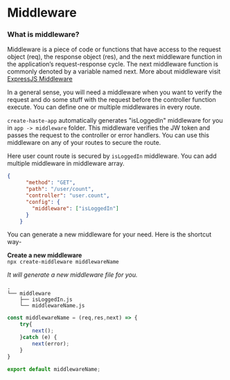 # Middleware

### What is middleware? 
Middleware is a piece of code or functions that have access to the
request object (req), the response object (res), and the next middleware
function in the application’s request-response cycle. The next middleware
function is commonly denoted by a variable named next.
More about middleware visit [ExpressJS Middleware](https://expressjs.com/en/guide/using-middleware.html)

In a general sense, you will need a middleware when
you want to verify the request and do some stuff with the request
before the controller function execute.
You can define one or multiple middlewares in every route.

`create-haste-app` automatically generates "isLoggedIn"
middleware for you in `app -> middleware` folder. 
This middleware verifies the JW token and passes the request
to the controller or error handlers. You can use this middleware 
on any of your routes to secure the route.

Here user count route is secured by `isLoggedIn` middleware. You can add multiple
middleware in middleware array.

```json
{
      "method": "GET",
      "path": "/user/count",
      "controller": "user.count",
      "config": {
        "middleware": ["isLoggedIn"]
      }
    }
```

You can generate a new middleware for your need. Here is the shortcut way-

**Create a new middleware** \
`npx create-middleware middlewareName`

_It will generate a new middleware file for you._

```text
.
└── middleware
    ├── isLoggedIn.js
    └── middlewareName.js
```
```javascript
const middlewareName = (req,res,next) => {
    try{
        next();
    }catch (e) {
        next(error);
    }
}

export default middlewareName;
```